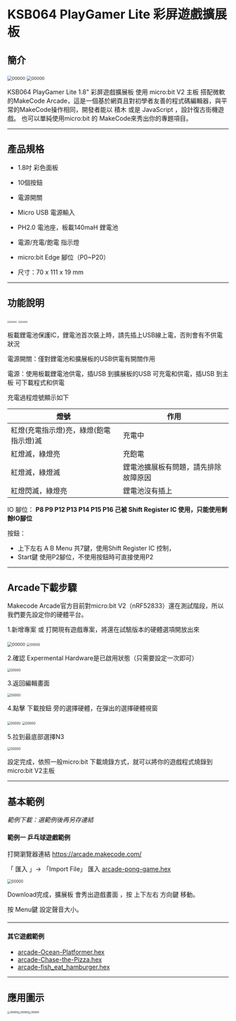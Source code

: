 # KSB064 PlayGamer Lite 彩屏遊戲擴展板

## 簡介

<img src="images/KSB064/001.png" alt="00000" style="zoom:67%;" /> <img src="images/KSB064/003.png" alt="00000" style="zoom:67%;" />



KSB064 PlayGamer Lite 1.8" 彩屏遊戲擴展板 使用 micro:bit V2 主板 搭配微軟的MakeCode Arcade，這是一個基於網頁且對初學者友善的程式碼編輯器，與平常的MakeCode操作相同，開發者能以 積木 或是 JavaScript ，設計復古街機遊戲。 也可以單純使用micro:bit 的 MakeCode來秀出你的專題項目。 

------

## 產品規格

- 1.8吋 彩色面板

- 10個按鈕

- 電源開關

- Micro USB 電源輸入

- PH2.0 電池座，板載140maH 鋰電池

- 電源/充電/飽電 指示燈

- micro:bit Edge 腳位（P0~P20）

- 尺寸：70 x 111 x 19 mm

  

------

## 功能說明

<img src="images/KSB064/KSB064_PlayGamer_Lite_T.png" alt="00000" style="zoom:35%;" />

<img src="images/KSB064/KSB064_PlayGamer_Lite_B.png" alt="00000" style="zoom:35%;" />

板載鋰電池保護IC，鋰電池首次裝上時，請先插上USB線上電，否則會有不供電狀況

電源開關：僅對鋰電池和擴展板的USB供電有開關作用

電源：使用板載鋰電池供電，插USB 到擴展板的USB 可充電和供電，插USB 到主板 可下載程式和供電

充電過程燈號顯示如下 

| 燈號                                   | 作用                                 |
| -------------------------------------- | ------------------------------------ |
| 紅燈(充電指示燈)亮，綠燈(飽電指示燈)滅 | 充電中                               |
| 紅燈滅，綠燈亮                         | 充飽電                               |
| 紅燈滅，綠燈滅                         | 鋰電池擴展板有問題，請先排除故障原因 |
| 紅燈閃滅，綠燈亮                       | 鋰電池沒有插上                       |

IO 腳位： **P8 P9 P12 P13 P14 P15 P16 己被 Shift Register IC 使用，只能使用剩餘IO腳位**

按鈕：

- 上下左右 A B Menu 共7鍵，使用Shift Register IC 控制，
- Start鍵 使用P2腳位，不使用按鈕時可直接使用P2



------

## Arcade下載步驟

Makecode Arcade官方目前對micro:bit V2（nRF52833）還在測試階段，所以我們要先設定你的硬體平台。

1.新增專案 或 打開現有遊戲專案，將還在試驗版本的硬體選項開放出來

<img src="images/KSB064/007.png" alt="00000" style="zoom:67%;" />

<img src="images/KSB064/008.png" alt="00000" style="zoom:50%;" />

2.確認 Expermental Hardware是已啟用狀態（只需要設定一次即可）

<img src="images/KSB064/009.png" alt="00000" style="zoom:50%;" />

3.返回編輯畫面

<img src="images/KSB064/010.png" alt="00000" style="zoom:50%;" />

4.點擊 下載按鈕 旁的選擇硬體，在彈出的選擇硬體視窗

<img src="images/KSB064/011.png" alt="00000" style="zoom:50%;" />

<img src="images/KSB064/012.png" alt="00000" style="zoom:50%;" />

5.拉到最底部選擇N3

<img src="images/KSB064/013.png" alt="00000" style="zoom:50%;" />



設定完成，依照一般micro:bit 下載燒錄方式，就可以將你的遊戲程式燒錄到 micro:bit  V2主板





------

## 基本範例

*範例下載：選範例後再另存連結*



#### 範例一  乒乓球遊戲範例

打開瀏覽器連結 https://arcade.makecode.com/

「 匯入 」-> 「Import File」 匯入 [arcade-pong-game.hex](example/KSB06/arcade-pong-game.hex)

<img src="images/KSB064/014.png" alt="00000" style="zoom:60%;" />

Download完成，擴展板 會秀出遊戲畫面 ，按 上下左右 方向鍵 移動。

按 Menu鍵 設定聲音大小。

####  

------

#### 其它遊戲範例

- [arcade-Ocean-Platformer.hex](example/KSB06arcade-Ocean-Platformer.hex)
- [arcade-Chase-the-Pizza.hex](example/KSB06/arcade-Chase-the-Pizza.hex)
- [arcade-fish_eat_hamburger.hex](example/KSB06/arcade-fish_eat_hamburger.hex)



------

## 應用圖示
<img src="images/KSB064/021.png" alt="00000" style="zoom:40%;" /><img src="images/KSB064/022.png" alt="00000" style="zoom:40%;" /><img src="images/KSB064/023.png" alt="00000" style="zoom:40%;" />

